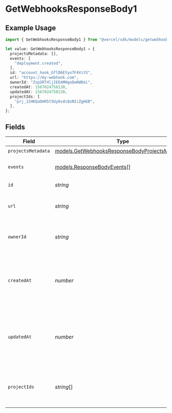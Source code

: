 # GetWebhooksResponseBody1

## Example Usage

```typescript
import { GetWebhooksResponseBody1 } from "@vercel/sdk/models/getwebhooksop.js";

let value: GetWebhooksResponseBody1 = {
  projectsMetadata: [],
  events: [
    "deployment.created",
  ],
  id: "account_hook_GflD6EYyo7F4ViYS",
  url: "https://my-webhook.com",
  ownerId: "ZspSRT4ljIEEmMHgoDwKWDei",
  createdAt: 1567024758130,
  updatedAt: 1567024758130,
  projectIds: [
    "prj_12HKQaOmR5t5Uy6vdcQsNIiZgHGB",
  ],
};
```

## Fields

| Field                                                                                                    | Type                                                                                                     | Required                                                                                                 | Description                                                                                              | Example                                                                                                  |
| -------------------------------------------------------------------------------------------------------- | -------------------------------------------------------------------------------------------------------- | -------------------------------------------------------------------------------------------------------- | -------------------------------------------------------------------------------------------------------- | -------------------------------------------------------------------------------------------------------- |
| `projectsMetadata`                                                                                       | [models.GetWebhooksResponseBodyProjectsMetadata](../models/getwebhooksresponsebodyprojectsmetadata.md)[] | :heavy_check_mark:                                                                                       | N/A                                                                                                      |                                                                                                          |
| `events`                                                                                                 | [models.ResponseBodyEvents](../models/responsebodyevents.md)[]                                           | :heavy_check_mark:                                                                                       | The webhooks events                                                                                      | deployment.created                                                                                       |
| `id`                                                                                                     | *string*                                                                                                 | :heavy_check_mark:                                                                                       | The webhook id                                                                                           | account_hook_GflD6EYyo7F4ViYS                                                                            |
| `url`                                                                                                    | *string*                                                                                                 | :heavy_check_mark:                                                                                       | A string with the URL of the webhook                                                                     | https://my-webhook.com                                                                                   |
| `ownerId`                                                                                                | *string*                                                                                                 | :heavy_check_mark:                                                                                       | The unique ID of the team the webhook belongs to                                                         | ZspSRT4ljIEEmMHgoDwKWDei                                                                                 |
| `createdAt`                                                                                              | *number*                                                                                                 | :heavy_check_mark:                                                                                       | A number containing the date when the webhook was created in in milliseconds                             | 1567024758130                                                                                            |
| `updatedAt`                                                                                              | *number*                                                                                                 | :heavy_check_mark:                                                                                       | A number containing the date when the webhook was updated in in milliseconds                             | 1567024758130                                                                                            |
| `projectIds`                                                                                             | *string*[]                                                                                               | :heavy_minus_sign:                                                                                       | The ID of the projects the webhook is associated with                                                    | [<br/>"prj_12HKQaOmR5t5Uy6vdcQsNIiZgHGB"<br/>]                                                           |